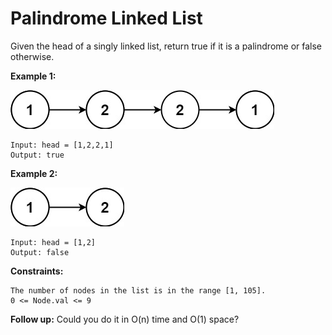 # Palindrome Linked List

Given the head of a singly linked list, return true if it is a
palindrome
or false otherwise.

**Example 1:**

![image1](./pal1linked-list.jpg)

    Input: head = [1,2,2,1]
    Output: true

**Example 2:**

![image2](./pal2linked-list.jpg)

    Input: head = [1,2]
    Output: false

**Constraints:**

    The number of nodes in the list is in the range [1, 105].
    0 <= Node.val <= 9

**Follow up:** Could you do it in O(n) time and O(1) space?
